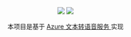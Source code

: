 <div align="center">

[![](https://img.shields.io/github/v/release/limbang/text-to-speech?include_prereleases)](https://github.com/limbang/mirai-console-rcon-plugin/releases)
[![](https://img.shields.io/github/license/limbang/mirai-console-rcon-plugin)](https://github.com/limbang/mirai-console-rcon-plugin/blob/master/LICENSE)


本项目是基于 <a href = "https://azure.microsoft.com/zh-cn/services/cognitive-services/text-to-speech/">Azure 文本转语音服务 </a> 实现
</div>

